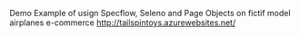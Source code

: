Demo Example of usign Specflow, Seleno and Page Objects on fictif model airplanes e-commerce 
http://tailspintoys.azurewebsites.net/
